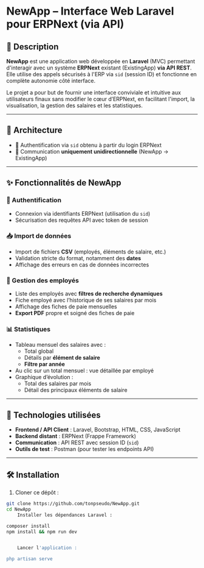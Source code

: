# NewApp – Interface Web Laravel pour ERPNext (via API)

## 📌 Description

**NewApp** est une application web développée en **Laravel** (MVC) permettant d'interagir avec un système **ERPNext** existant (ExistingApp) **via API REST**.  
Elle utilise des appels sécurisés à l'ERP via `sid` (session ID) et fonctionne en complète autonomie côté interface.

Le projet a pour but de fournir une interface conviviale et intuitive aux utilisateurs finaux sans modifier le cœur d’ERPNext, en facilitant l'import, la visualisation, la gestion des salaires et les statistiques.

---

## 🔗 Architecture

 
- 🔐 Authentification via `sid` obtenu à partir du login ERPNext
- 📡 Communication **uniquement unidirectionnelle** (NewApp → ExistingApp)

---

## ✨ Fonctionnalités de NewApp

### 🔐 Authentification
- Connexion via identifiants ERPNext (utilisation du `sid`)
- Sécurisation des requêtes API avec token de session

### 📥 Import de données
- Import de fichiers **CSV** (employés, éléments de salaire, etc.)
- Validation stricte du format, notamment des **dates**
- Affichage des erreurs en cas de données incorrectes

### 👥 Gestion des employés
- Liste des employés avec **filtres de recherche dynamiques**
- Fiche employé avec l’historique de ses salaires par mois
- Affichage des fiches de paie mensuelles
- **Export PDF** propre et soigné des fiches de paie

### 📊 Statistiques
- Tableau mensuel des salaires avec :
  - Total global
  - Détails par **élément de salaire**
  - **Filtre par année**
- Au clic sur un total mensuel : vue détaillée par employé
- Graphique d’évolution :
  - Total des salaires par mois
  - Détail des principaux éléments de salaire

---

## 🧰 Technologies utilisées

- **Frontend / API Client** : Laravel, Bootstrap, HTML, CSS, JavaScript
- **Backend distant** : ERPNext (Frappe Framework)
- **Communication** : API REST avec session ID (`sid`)
- **Outils de test** : Postman (pour tester les endpoints API)

---

## 🛠️ Installation

1. Cloner ce dépôt :
```bash
git clone https://github.com/tonpseudo/NewApp.git
cd NewApp
    Installer les dépendances Laravel :

composer install
npm install && npm run dev


    Lancer l'application :

php artisan serve
